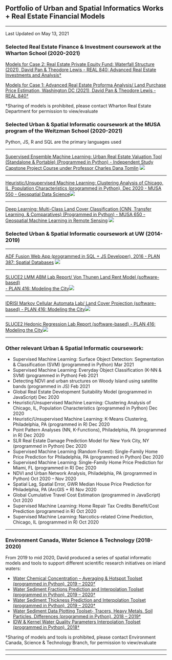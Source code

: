 ## Portfolio of Urban and Spatial Informatics Works + Real Estate Financial Models

---

Last Updated on May 13, 2021

### Selected Real Estate Finance & Investment coursework at the Wharton School (2020-2021)

[Models for Case 2: Real Estate Private Equity Fund: Waterfall Structure (2021), David Pan & Theodore Lewis - REAL 840: Advanced Real Estate Investments and Analysis†](https://www.wharton.upenn.edu/)

[Models for Case 1: Advanced Real Estate Proforma Analysis/ Land Purchase Price Estimation, Washington DC (2021), David Pan & Theodore Lewis - REAL 840†](https://www.wharton.upenn.edu/)

†Sharing of models is prohibited, please contact Wharton Real Estate Department for permission to view/evaluate


### Selected Urban & Spatial Informatic coursework at the MUSA program of the Weitzman School (2020-2021)

Python, JS, R and SQL are the primary languages used

---
[Supervised Ensemble Machine Learning: Urban Real Estate Valuation Tool (Standalone & Portable) (Programmed in Python) - Independent Study Capstone Project Course under Professor Charles Dana Tomlin](https://youtu.be/G51Yo04meWQ)
<img src="images/tool1.png?raw=true"/>

---
[Heuristic/Unsupervised Machine Learning: Clustering Analysis of Chicago, IL, Population Characteristics (programmed in Python), Dec 2020 - MUSA 550 - Geospatial Data Science](https://yrpan.github.io/MUSA550_finalproject/clustering-analysis/)<img src="images/visualization1.png?raw=true"/>


---
[Deep Learning: Multi-Class Land Cover Classification (CNN, Transfer Learning, & Comparatives) (Programmed in Python) - MUSA 650 - Geospatial Machine Learning in Remote Sensing](/pdf/example_work2.pdf)
<img src="images/visualization3.png?raw=true"/>

### Selected Urban & Spatial Informatic coursework at UW (2014-2019)

---

[ADF Fusion Web App (programmed in SQL + JS Developer), 2016 - PLAN 387: Spatial Databases](/pdf/example_work1.pdf)
<img src="images/visualization2.png?raw=true"/>

---

[SLUCE2 LMM ABM Lab Report/ Von Thunen Land Rent Model (software-based) <br> - PLAN 416: Modeling the City](/pdf/416_example1.pdf)<img src="images/416_example1.PNG?raw=true"/>

---

[IDRISI Markov Cellular Automata Lab/ Land Cover Projection (software-based) - PLAN 416: Modeling the City](/pdf/416_example2.pdf)<img src="images/416_example2.PNG?raw=true"/>

---

[SLUCE2 Hedonic Regression Lab Report (software-based) - PLAN 416: Modeling the City](/pdf/416_example3.pdf)<img src="images/416_example3.PNG?raw=true"/>


---

### Other relevant Urban & Spatial Informatic coursework:
-	Supervised Machine Learning: Surface Object Detection: Segmentation & Classification (SVM) (programmed in Python) 	Mar 2021
-	Supervised Machine Learning: Everyday Object Classification (K-NN & SVM) (programmed in Python)	Feb 2021
-	Detecting NDVI and urban structures on Woody Island using satellite bands (programmed in JS)	Feb 2021
-	Global Real Estate Development Suitability Model (programmed in JavaScript)	Dec 2020
-	Heuristic/Unsupervised Machine Learning: Clustering Analysis of Chicago, IL, Population Characteristics (programmed in Python)	Dec 2020
-	Heuristic/Unsupervised Machine Learning: K-Means Clustering, Philadelphia, PA (programmed in R)	Dec 2020
-	Point Pattern Analyses (NN, K-Functions), Philadelphia, PA (programmed in R)	Dec 2020
-	SLR Real Estate Damage Prediction Model for New York City, NY (programmed in Python)	Dec 2020
-	Supervised Machine Learning (Random Forest): Single-Family Home Price Prediction for Philadelphia, PA (programmed in Python)	Dec 2020
-	Supervised Machine Learning: Single-Family Home Price Prediction for Miami, FL (programmed in R)	Dec 2020
-	NDVI and Urban Network Analysis, Philadelphia, PA (programmed in Python)	Oct 2020 – Nov 2020
-	Spatial Lag, Spatial Error, GWR Median House Price Prediction for Philadelphia, PA (ArcGIS + R)	Nov 2020
-	Global Cumulative Travel Cost Estimation (programmed in JavaScript)	Oct 2020
-	Supervised Machine Learning: Home Repair Tax Credits Benefit/Cost Prediction (programmed in R)	Oct 2020
-	Supervised Machine Learning: Narcotics-related Crime Prediction, Chicago, IL (programmed in R)	Oct 2020



---

### Environment Canada, Water Science & Technology (2018-2020)


From 2019 to mid 2020, David produced a series of spatial informatic models and tools to support different scientific research initiatives on inland waters: 

- [Water Chemical Concentration – Averaging & Hotspot Toolset (programmed in Python), 2019 – 2020†](https://www.canada.ca/en/environment-climate-change.html)
- [Water Sediment Fractions Prediction and Interpolation Toolset (programmed in Python), 2019 – 2020†](https://www.canada.ca/en/environment-climate-change.html)
- [Water Sediment Thickness Prediction and Interpolation Toolset (programmed in Python), 2019 – 2020†](https://www.canada.ca/en/environment-climate-change.html)
- [Water Sediment Data Plotting Toolset- Tracers, Heavy Metals, Soil Particles, Differences (programmed in Python), 2018 – 2019†](https://www.canada.ca/en/environment-climate-change.html)
- [IDW & Kernel Water Quality Parameters Interpolation Toolset (programmed in Python), 2018†](https://www.canada.ca/en/environment-climate-change.html)

†Sharing of models and tools is prohibited, please contact Environment Canada, Science & Technology Branch, for permission to view/evaluate

---




---

